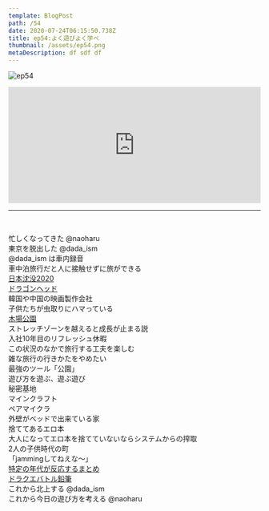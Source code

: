 ```yaml
---  
template: BlogPost  
path: /54
date: 2020-07-24T06:15:50.738Z  
title: ep54:よく遊びよく学べ
thumbnail: /assets/ep54.png
metaDescription: df sdf df  
---  
```

![ep54](/assets/ep54.png)  

<iframe src="https://open.spotify.com/embed/episode/3LUWEiylS7d8Q4sKKWFPsW" width="100%" height="232" frameBorder="0" allowfullscreen="" allow="autoplay; clipboard-write; encrypted-media; fullscreen; picture-in-picture"></iframe>


***
  
</br>

忙しくなってきた @naoharu  
東京を脱出した @dada\_ism  
@dada\_ism は車内録音  
車中泊旅行だと人に接触せずに旅ができる  
[日本沈没2020](https://japansinks2020.com/)  
[ドラゴンヘッド](https://www.amazon.co.jp/dp/B009SN9GCI)  
韓国や中国の映画製作会社  
子供たちが虫取りにハマっている  
[木場公園](https://www.tokyo-park.or.jp/park/format/index020.html)  
ストレッチゾーンを越えると成長が止まる説  
入社10年目のリフレッシュ休暇  
この状況のなかで旅行する工夫を楽しむ  
雑な旅行の行きかたをやめたい  
最強のツール「公園」  
遊び方を遊ぶ、遊ぶ遊び  
秘密基地  
マインクラフト  
ペアマイクラ  
外壁がベッドで出来ている家  
捨ててあるエロ本  
大人になってエロ本を捨てていないならシステムからの搾取  
2人の子供時代の町  
「jammingしてねえな〜」  
[特定の年代が反応するまとめ](https://matome.naver.jp/odai/2146753547986926201)  
[ドラクエバトル鉛筆](https://ja.wikipedia.org/wiki/%E3%83%90%E3%83%88%E3%83%AB%E3%81%88%E3%82%93%E3%81%B4%E3%81%A4)  
これから北上する @dada\_ism  
これから今日の遊び方を考える @naoharu  